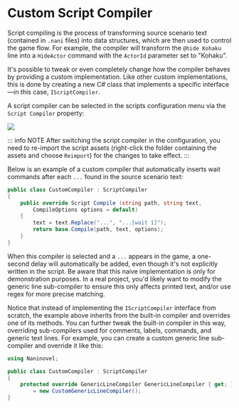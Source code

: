 # Custom Script Compiler

Script compiling is the process of transforming source scenario text (contained in `.nani` files) into data structures, which are then used to control the game flow. For example, the compiler will transform the `@hide Kohaku` line into a `HideActor` command with the `ActorId` parameter set to "Kohaku".

It's possible to tweak or even completely change how the compiler behaves by providing a custom implementation. Like other custom implementations, this is done by creating a new C# class that implements a specific interface—in this case, `IScriptCompiler`.

A script compiler can be selected in the scripts configuration menu via the `Script Compiler` property:

![](https://i.gyazo.com/12a03e71e66d1fb0901317e380c9694e.png)

::: info NOTE
After switching the script compiler in the configuration, you need to re-import the script assets (right-click the folder containing the assets and choose `Reimport`) for the changes to take effect.
:::

Below is an example of a custom compiler that automatically inserts wait commands after each `...` found in the source scenario text:

```cs
public class CustomCompiler : ScriptCompiler
{
    public override Script Compile (string path, string text,
        CompileOptions options = default)
    {
        text = text.Replace("...", "...[wait 1]");
        return base.Compile(path, text, options);
    }
}
```

When this compiler is selected and a `...` appears in the game, a one-second delay will automatically be added, even though it's not explicitly written in the script. Be aware that this naive implementation is only for demonstration purposes. In a real project, you'd likely want to modify the generic line sub-compiler to ensure this only affects printed text, and/or use regex for more precise matching.

Notice that instead of implementing the `IScriptCompiler` interface from scratch, the example above inherits from the built-in compiler and overrides one of its methods. You can further tweak the built-in compiler in this way, overriding sub-compilers used for comments, labels, commands, and generic text lines. For example, you can create a custom generic line sub-compiler and override it like this:

```cs
using Naninovel;

public class CustomCompiler : ScriptCompiler
{
    protected override GenericLineCompiler GenericLineCompiler { get; }
        = new CustomGenericLineCompiler();
}
```
